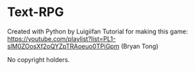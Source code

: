 # Text-RPG
 Created with Python by Luigiifan
 Tutorial for making this game:
 https://youtube.com/playlist?list=PL1-slM0ZOosXf2oQYZpTRAoeuo0TPiGpm (Bryan Tong)
 
 No copyright holders.
